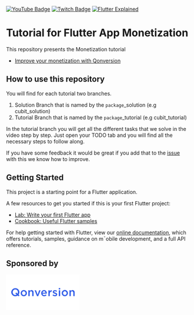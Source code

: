 [![YouTube Badge](https://img.shields.io/static/v1?label=YouTube&message=Subscribe&color=red&style=flat-square&logo=youtube&logoColor=red)](https://youtube.com/c/flutterexplained?sub_confirmation=1)
[![Twitch Badge](https://img.shields.io/static/v1?label=Twitch&message=Follow&color=violet&style=flat-square&logo=twitch&logoColor=violet)](https://www.twitch.tv/maxflutter)
[![Flutter Explained](https://img.shields.io/static/v1?label=Homepage&message=FlutterExplained&color=blue&style=flat-square)](https://flutter-explained.dev/)

# Tutorial for Flutter App Monetization

This repository presents the Monetization tutorial
<!-- TODO: Change URL -->

- [Improve your monetization with Qonversion](https://www.youtube.com/c/flutterexplained)

## How to use this repository

You will find for each tutorial two branches.

1. Solution Branch that is named by the `package`_solution (e.g cubit_solution)
2. Tutorial Branch that is named by the `package`_tutorial (e.g cubit_tutorial)

In the tutorial branch you will get all the different tasks that we solve in the video step by step.
Just open your TODO tab and you will find all the necessary steps to follow along.

<!-- TODO: Change URL -->
If you have some feedback it would be great if you add that to the [issue]()
with this we know how to improve.

## Getting Started

This project is a starting point for a Flutter application.

A few resources to get you started if this is your first Flutter project:

- [Lab: Write your first Flutter app](https://flutter.dev/docs/get-started/codelab)
- [Cookbook: Useful Flutter samples](https://flutter.dev/docs/cookbook)

For help getting started with Flutter, view our
[online documentation](https://flutter.dev/docs), which offers tutorials, samples, guidance on
m¯obile development, and a full API reference.

## Sponsored by

[<img src='./docs/qonversion_logo.png' width=200/>](https://qonversion.io/)